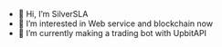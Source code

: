 - 👋 Hi, I’m SilverSLA
- 👀 I’m interested in Web service and blockchain now
- 🌱 I’m currently making a trading bot with UpbitAPI

<!---
brown2243/brown2243 is a ✨ special ✨ repository because its `README.md` (this file) appears on your GitHub profile.
You can click the Preview link to take a look at your changes.
--->
